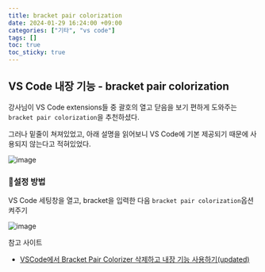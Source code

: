 ```yaml
---
title: bracket pair colorization
date: 2024-01-29 16:24:00 +09:00
categories: ["기타", "vs code"]
tags: []
toc: true
toc_sticky: true
---
```


## VS Code 내장 기능 - bracket pair colorization

강사님이 VS Code extensions들 중 괄호의 열고 닫음을 보기 편하게 도와주는 `bracket pair colorization`을 추천하셨다.

그러나 밑줄이 쳐져있었고, 아래 설명을 읽어보니 VS Code에 기본 제공되기 때문에 사용되지 않는다고 적혀있었다.

![image](https://github.com/hyemin12/hyemin12.github.io/assets/66300732/da8f4d83-b0e6-4bc1-a351-7ab5cba518cb)

### 📘설정 방법

VS Code 세팅창을 열고, bracket을 입력한 다음 `bracket pair colorization`옵션 켜주기

![image](https://github.com/hyemin12/hyemin12.github.io/assets/66300732/9b6e2aa7-28cb-4463-a00f-a63487442946)

참고 사이트

- [VSCode에서 Bracket Pair Colorizer 삭제하고 내장 기능 사용하기(updated)](https://violetboralee.medium.com/vscode%EC%97%90%EC%84%9C-bracket-pair-colorizer-%EC%82%AD%EC%A0%9C%ED%95%98%EA%B3%A0-%EB%82%B4%EC%9E%A5-%EA%B8%B0%EB%8A%A5-%EC%82%AC%EC%9A%A9%ED%95%98%EA%B8%B0-e75558a87990)
